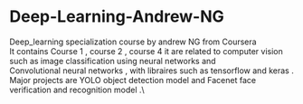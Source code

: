 # Deep-Learning-Andrew-NG
Deep_learning specialization course by andrew NG from Coursera \
It contains Course 1 , course 2 , course 4 it are related to computer vision such as image classification using neural networks and\
Convolutional neural networks , with libraires such as tensorflow and keras .\
Major projects are  YOLO object detection model and Facenet face verification and recognition model .\
